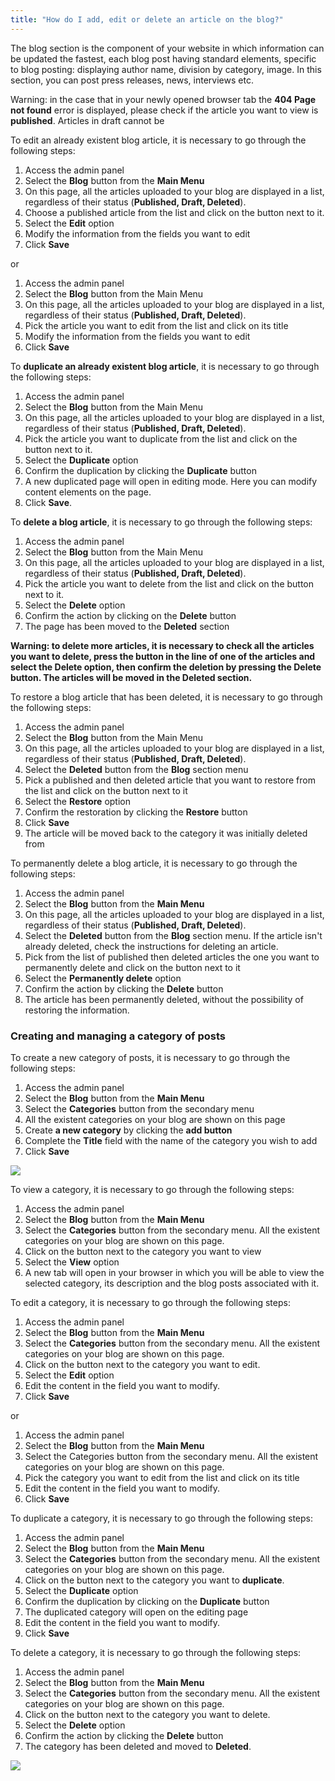 ```yaml
---
title: "How do I add, edit or delete an article on the blog?"
---
```


The blog section is the component of your website in which information
can be updated the fastest, each blog post having standard elements,
specific to blog posting: displaying author name, division by category,
image. In this section, you can post press releases, news, interviews etc.

Warning: in the case that in your newly opened browser tab the **404
Page not found** error is displayed, please check if the article you
want to view is **published**. Articles in draft cannot be

To edit an already existent blog article, it is necessary to go through
the following steps:

1)  Access the admin panel
2)  Select the **Blog** button from the **Main Menu**
3)  On this page, all the articles uploaded to your blog are displayed
    in a list, regardless of their status (**Published, Draft,
    Deleted**).
4)  Choose a published article from the list and click on the button
    next to it.
5)  Select the **Edit** option
6)  Modify the information from the fields you want to edit
7)  Click **Save**

or

1)  Access the admin panel
2)  Select the **Blog** button from the Main Menu
3)  On this page, all the articles uploaded to your blog are displayed
    in a list, regardless of their status (**Published, Draft,
    Deleted**).
4)  Pick the article you want to edit from the list and click on its
    title
5)  Modify the information from the fields you want to edit
6)  Click **Save**

To **duplicate an already existent blog article**, it is necessary to go
through the following steps:

1)  Access the admin panel
2)  Select the **Blog** button from the Main Menu
3)  On this page, all the articles uploaded to your blog are displayed
    in a list, regardless of their status (**Published, Draft,
    Deleted**).
4)  Pick the article you want to duplicate from the list and click on
    the button next to it.
5)  Select the **Duplicate** option
6)  Confirm the duplication by clicking the **Duplicate** button
7)  A new duplicated page will open in editing mode. Here you can modify
    content elements on the page.
8)  Click **Save**.

To **delete a blog article**, it is necessary to go through the
following steps:

1)  Access the admin panel
2)  Select the **Blog** button from the Main Menu
3)  On this page, all the articles uploaded to your blog are displayed
    in a list, regardless of their status (**Published, Draft,
    Deleted**).
4)  Pick the article you want to delete from the list and click on the
    button next to it.
5)  Select the **Delete** option
6)  Confirm the action by clicking on the **Delete** button
7)  The page has been moved to the **Deleted** section

**Warning: to delete more articles, it is necessary to check all the
articles you want to delete, press the button in the line of one of the
articles and select the Delete option, then confirm the deletion by
pressing the Delete button. The articles will be moved in the Deleted
section.**

To restore a blog article that has been deleted, it is necessary to go
through the following steps:

1)  Access the admin panel
2)  Select the **Blog** button from the Main Menu
3)  On this page, all the articles uploaded to your blog are displayed
    in a list, regardless of their status (**Published, Draft,
    Deleted**).
4)  Select the **Deleted** button from the **Blog** section menu
5)  Pick a published and then deleted article that you want to restore
    from the list and click on the button next to it
6)  Select the **Restore** option
7)  Confirm the restoration by clicking the **Restore** button
8)  Click **Save**
9)  The article will be moved back to the category it was initially
    deleted from

To permanently delete a blog article, it is necessary to go through the
following steps:

1)  Access the admin panel
2)  Select the **Blog** button from the **Main Menu**
3)  On this page, all the articles uploaded to your blog are displayed
    in a list, regardless of their status (**Published, Draft,
    Deleted**).
4)  Select the **Deleted** button from the **Blog** section menu. If the
    article isn't already deleted, check the instructions for deleting
    an article.
5)  Pick from the list of published then deleted articles the one you
    want to permanently delete and click on the button next to it
6)  Select the **Permanently delete** option
7)  Confirm the action by clicking the **Delete** button
8)  The article has been permanently deleted, without the possibility of
    restoring the information.

### Creating and managing a category of posts

To create a new category of posts, it is necessary to go through the
following steps:

1)  Access the admin panel
2)  Select the **Blog** button from the **Main Menu**
3)  Select the **Categories** button from the secondary menu
4)  All the existent categories on your blog are shown on this page
5)  Create **a new category** by clicking the **add button**
6)  Complete the **Title** field with the name of the category you wish
    to add
7)  Click **Save**

<a href="/assets/help/027.png">
    <img src="/assets/help/027.png" />
</a>

To view a category, it is necessary to go through the following steps:

1)  Access the admin panel
2)  Select the **Blog** button from the **Main Menu**
3)  Select the **Categories** button from the secondary menu. All the
    existent categories on your blog are shown on this page.
4)  Click on the button next to the category you want to view
5)  Select the **View** option
6)  A new tab will open in your browser in which you will be able to
    view the selected category, its description and the blog posts
    associated with it.

To edit a category, it is necessary to go through the following steps:

1)  Access the admin panel
2)  Select the **Blog** button from the **Main Menu**
3)  Select the **Categories** button from the secondary menu. All the
    existent categories on your blog are shown on this page.
4)  Click on the button next to the category you want to edit.
5)  Select the **Edit** option
6)  Edit the content in the field you want to modify.
7)  Click **Save**

or

1)  Access the admin panel
2)  Select the **Blog** button from the **Main Menu**
3)  Select the Categories button from the secondary menu. All the
    existent categories on your blog are shown on this page.
4)  Pick the category you want to edit from the list and click on its title
5)  Edit the content in the field you want to modify.
6)  Click **Save**

To duplicate a category, it is necessary to go through the following
steps:

1)  Access the admin panel
2)  Select the **Blog** button from the **Main Menu**
3)  Select the **Categories** button from the secondary menu. All the
    existent categories on your blog are shown on this page.
4)  Click on the button next to the category you want to **duplicate**.
5)  Select the **Duplicate** option
6)  Confirm the duplication by clicking on the **Duplicate** button
7)  The duplicated category will open on the editing page
8)  Edit the content in the field you want to modify.
9)  Click **Save**

To delete a category, it is necessary to go through the following steps:

1)  Access the admin panel
2)  Select the **Blog** button from the **Main Menu**
3)  Select the **Categories** button from the secondary menu. All the
    existent categories on your blog are shown on this page.
4)  Click on the button next to the category you want to delete.
5)  Select the **Delete** option
6)  Confirm the action by clicking the **Delete** button
7)  The category has been deleted and moved to **Deleted**.

<a href="/assets/help/026.png">
    <img src="/assets/help/026.png" />
</a>
